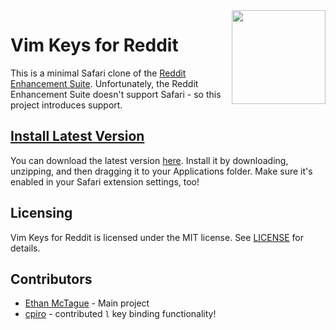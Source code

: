 <img src="https://l.tague.me/vim-keys-for-reddit/vkfr-logo.png" align="right" width="150"/>

# Vim Keys for Reddit

This is a minimal Safari clone of the [Reddit Enhancement Suite](https://redditenhancementsuite.com).
Unfortunately, the Reddit Enhancement Suite doesn't support Safari - so this project introduces support.

##  [Install Latest Version](https://github.com/emctague/vim-keys-for-reddit/releases/latest/download/Vim.Keys.for.Reddit.zip)

You can download the latest version [here](https://github.com/emctague/vim-keys-for-reddit/releases/latest). Install it by downloading, unzipping, and then dragging it to your Applications folder. Make sure it's enabled in your Safari extension settings, too!

## Licensing

Vim Keys for Reddit is licensed under the MIT license. See [LICENSE](LICENSE) for details.

## Contributors

* [Ethan McTague](https://github.com/emctague) - Main project
* [cpiro](https://github.com/cpiro) - contributed `l` key binding functionality!
